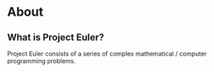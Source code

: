 
# About
## What is Project Euler?
Project Euler consists of a series of complex mathematical / computer programming problems.


